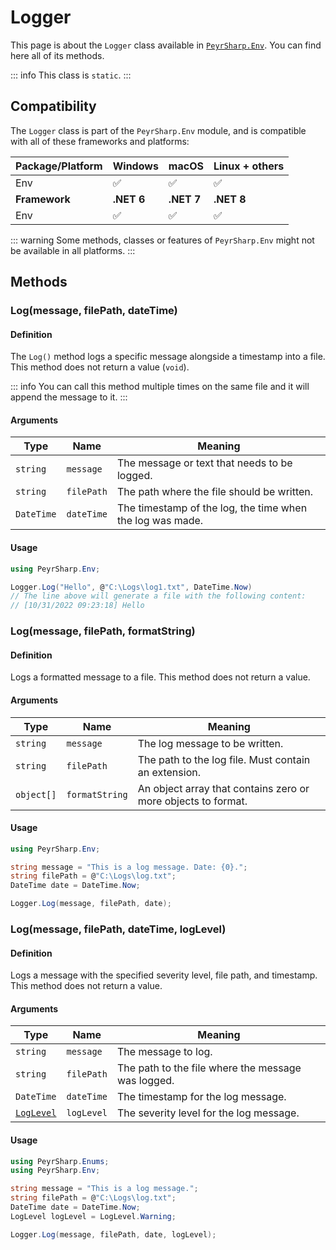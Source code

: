 # Logger

This page is about the `Logger` class available in [`PeyrSharp.Env`](/env.md).
You can find here all of its methods.

::: info
This class is `static`.
:::

## Compatibility

The `Logger` class is part of the `PeyrSharp.Env` module, and is compatible with all of these frameworks and platforms:

| Package/Platform | Windows    | macOS      | Linux + others |
| ---------------- | ---------- | ---------- | -------------- |
| Env              | ✅         | ✅         | ✅             |
| **Framework**    | **.NET 6** | **.NET 7** | **.NET 8**     |
| Env              | ✅         | ✅         | ✅             |

::: warning
Some methods, classes or features of `PeyrSharp.Env` might not be available in all platforms.
:::

## Methods

### Log(message, filePath, dateTime)

#### Definition

The `Log()` method logs a specific message alongside a timestamp into a file. This method does not return a value (`void`).

::: info
You can call this method multiple times on the same file and it will append the message to it.
:::

#### Arguments

| Type       | Name       | Meaning                                                   |
| ---------- | ---------- | --------------------------------------------------------- |
| `string`   | `message`  | The message or text that needs to be logged.              |
| `string`   | `filePath` | The path where the file should be written.                |
| `DateTime` | `dateTime` | The timestamp of the log, the time when the log was made. |

#### Usage

```c#
using PeyrSharp.Env;

Logger.Log("Hello", @"C:\Logs\log1.txt", DateTime.Now)
// The line above will generate a file with the following content:
// [10/31/2022 09:23:18] Hello
```

### Log(message, filePath, formatString)

#### Definition

Logs a formatted message to a file. This method does not return a value.

#### Arguments

| Type       | Name           | Meaning                                                       |
| ---------- | -------------- | ------------------------------------------------------------- |
| `string`   | `message`      | The log message to be written.                                |
| `string`   | `filePath`     | The path to the log file. Must contain an extension.          |
| `object[]` | `formatString` | An object array that contains zero or more objects to format. |

#### Usage

```c#
using PeyrSharp.Env;

string message = "This is a log message. Date: {0}.";
string filePath = @"C:\Logs\log.txt";
DateTime date = DateTime.Now;

Logger.Log(message, filePath, date);
```

### Log(message, filePath, dateTime, logLevel)

#### Definition

Logs a message with the specified severity level, file path, and timestamp. This method does not return a value.

#### Arguments

| Type                                    | Name       | Meaning                                            |
| --------------------------------------- | ---------- | -------------------------------------------------- |
| `string`                                | `message`  | The message to log.                                |
| `string`                                | `filePath` | The path to the file where the message was logged. |
| `DateTime`                              | `dateTime` | The timestamp for the log message.                 |
| [`LogLevel`](/enumerations.md#loglevel) | `logLevel` | The severity level for the log message.            |

#### Usage

```c#
using PeyrSharp.Enums;
using PeyrSharp.Env;

string message = "This is a log message.";
string filePath = @"C:\Logs\log.txt";
DateTime date = DateTime.Now;
LogLevel logLevel = LogLevel.Warning;

Logger.Log(message, filePath, date, logLevel);
```
